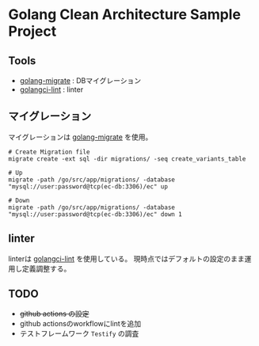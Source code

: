# Golang Clean Architecture Sample Project

## Tools

- [golang-migrate](https://github.com/golang-migrate/migrate) : DBマイグレーション
- [golangci-lint](https://golangci-lint.run/) : linter

## マイグレーション

マイグレーションは [golang-migrate](https://github.com/golang-migrate/migrate) を使用。


```Shell
# Create Migration file
migrate create -ext sql -dir migrations/ -seq create_variants_table

# Up
migrate -path /go/src/app/migrations/ -database "mysql://user:password@tcp(ec-db:3306)/ec" up

# Down
migrate -path /go/src/app/migrations/ -database "mysql://user:password@tcp(ec-db:3306)/ec" down 1

```

## linter

linterは [golangci-lint](https://golangci-lint.run/) を使用している。
現時点ではデフォルトの設定のまま運用し定義調整する。

## TODO

- ~~github actions の設定~~
- github actionsのworkflowにlintを追加
- テストフレームワーク `Testify` の調査
